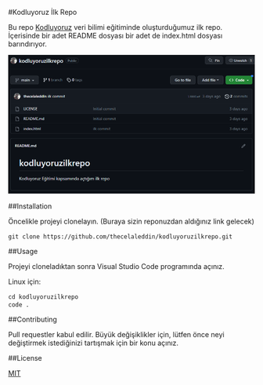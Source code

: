 #Kodluyoruz İlk Repo

Bu repo [Kodluyoruz](https://kodluyoruz.org) veri bilimi eğitiminde oluşturduğumuz ilk repo. İçerisinde bir adet README dosyası bir adet de index.html dosyası barındırıyor.

![ilk görsel](github.png)

##Installation

Öncelikle projeyi clonelayın. (Buraya sizin reponuzdan aldığınız link gelecek)

```
git clone https://github.com/thecelaleddin/kodluyoruzilkrepo.git
```

##Usage 

Projeyi cloneladıktan sonra Visual Studio Code programında açınız.

Linux için:
```
cd kodluyoruzilkrepo
code .
```

##Contributing

Pull requestler kabul edilir. Büyük değişiklikler için, lütfen önce neyi değiştirmek istediğinizi tartışmak için bir konu açınız.

##License

[MIT](https://choosealicense.com/licenses/mit/)

